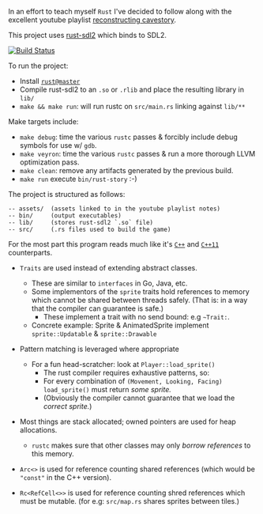 In an effort to teach myself `Rust` I've decided to follow along with
the excellent youtube playlist [reconstructing cavestory](http://www.youtube.com/playlist?list=PL006xsVEsbKjSKBmLu1clo85yLrwjY67X).

This project uses [rust-sdl2](https://github.com/AngryLawyer/rust-sdl2) which binds to SDL2.

[![Build Status](https://travis-ci.org/drbawb/rust-story.png?branch=master)](https://travis-ci.org/drbawb/rust-story)

To run the project:
 * Install [`rust@master`](https://github.com/mozilla/rust)
 * Compile rust-sdl2 to an `.so` or `.rlib` and place the resulting library in `lib/`
 * `make && make run`: will run rustc on `src/main.rs` linking against `lib/**`

Make targets include:
 * `make debug`: 	time the various `rustc` passes & forcibly include debug symbols for use w/ `gdb`.
 * `make veyron`: 	time the various `rustc` passes & run a more thorough LLVM optimization pass.
 * `make clean`: 	remove any artifacts generated by the previous build.
 * `make run`		execute `bin/rust-story` :-) 

The project is structured as follows:

	-- assets/ 	(assets linked to in the youtube playlist notes)
	-- bin/ 	(output executables)
	-- lib/		(stores rust-sdl2 `.so` file)
	-- src/ 	(.rs files used to build the game)


For the most part this program reads much like it's [`C++`][1] and [`C++11`][2] counterparts.

 * `Traits` are used instead of extending abstract classes.
 	* These are similar to `interfaces` in Go, Java, etc.
 	* Some implementors of the `sprite` traits hold references to memory which cannot
	  be shared between threads safely. (That is: in a way that the compiler can guarantee is safe.)
		* These implement a trait with no send bound: e.g `~Trait:`.
	* Concrete example: Sprite & AnimatedSprite implement `sprite::Updatable` & `sprite::Drawable`

 * Pattern matching is leveraged where appropriate
 	* For a fun head-scratcher: look at `Player::load_sprite()`
 		* The rust compiler requires exhaustive patterns, so:
 		* For every combination of `(Movement, Looking, Facing)` `load_sprite()` must
 		  return _some sprite._
		* (Obviously the compiler cannot guarantee that we load the _correct sprite._)

 * Most things are stack allocated; owned pointers are used for heap allocations.
 	* `rustc` makes sure that other classes may only _borrow references_ to this memory. 
 * `Arc<>` is used for reference counting shared references (which would be `"const"` in the C++ version).
 * `Rc<RefCell<>>` is used for reference counting shred references which must be mutable. (for e.g: `src/map.rs` shares sprites between tiles.)
 

[1]: https://github.com/chebert/cavestory-screencast
[2]: https://github.com/JIghtuse/cavestory-sdl2

